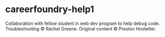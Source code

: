 # careerfoundry-help1
Collaboration with fellow student in web dev program to help debug code.
Troubleshooting :copyright: Rachel Greene. 
Original content :copyright:  Preston Hostetler.

